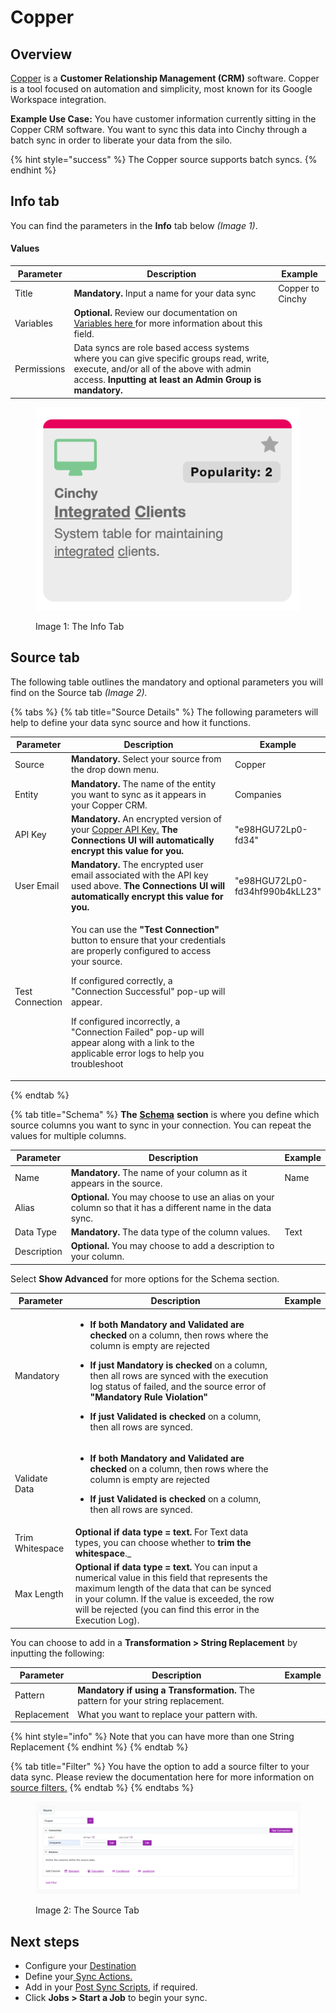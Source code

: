 # Copper

## Overview

[Copper](https://www.copper.com/) is a **Customer Relationship Management (CRM)** software. Copper is a tool focused on automation and simplicity, most known for its Google Workspace integration.

**Example Use Case:** You have customer information currently sitting in the Copper CRM software. You want to sync this data into Cinchy through a batch sync in order to liberate your data from the silo.

{% hint style="success" %}
The Copper source supports batch syncs.
{% endhint %}

## Info tab

You can find the parameters in the **Info** tab below _(Image 1)_.

#### Values

| Parameter   | Description                                                                                                                                                                                      | Example          |
| ----------- | ------------------------------------------------------------------------------------------------------------------------------------------------------------------------------------------------ | ---------------- |
| Title       | **Mandatory.** Input a name for your data sync                                                                                                                                                   | Copper to Cinchy |
| Variables   | **Optional.** Review our documentation on [Variables here ](../building-data-syncs/advanced-settings/variables.md)for more information about this field.                                         |                  |
| Permissions | Data syncs are role based access systems where you can give specific groups read, write, execute, and/or all of the above with admin access. **Inputting at least an Admin Group is mandatory.** |                  |

<figure><img src="../../.gitbook/assets/image (548).png" alt=""><figcaption><p>Image 1: The Info Tab</p></figcaption></figure>

## Source tab

The following table outlines the mandatory and optional parameters you will find on the Source tab _(Image 2)._

{% tabs %}
{% tab title="Source Details" %}
The following parameters will help to define your data sync source and how it functions.

<table><thead><tr><th>Parameter</th><th width="289.66666666666663">Description</th><th>Example</th></tr></thead><tbody><tr><td>Source</td><td><strong>Mandatory.</strong> Select your source from the drop down menu.</td><td>Copper</td></tr><tr><td>Entity</td><td><strong>Mandatory.</strong> The name of the entity you want to sync as it appears in your Copper CRM.</td><td>Companies</td></tr><tr><td>API Key</td><td><strong>Mandatory.</strong> An encrypted version of your <a href="https://support.copper.com/hc/en-us/articles/360000520851-Generating-an-API-Key-">Copper API Key.</a> <strong>The Connections UI will automatically encrypt this value for you.</strong></td><td>"e98HGU72Lp0-fd34"</td></tr><tr><td>User Email</td><td><strong>Mandatory.</strong> The encrypted user email associated with the API key used above. <strong>The Connections UI will automatically encrypt this value for you.</strong></td><td>"e98HGU72Lp0-fd34hf990b4kLL23"</td></tr><tr><td>Test Connection</td><td><p>You can use the <strong>"Test Connection"</strong> button to ensure that your credentials are properly configured to access your source. <br></p><p>If configured correctly, a "Connection Successful" pop-up will appear.<br></p><p>If configured incorrectly, a "Connection Failed" pop-up will appear along with a link to the applicable error logs to help you troubleshoot</p></td><td></td></tr></tbody></table>
{% endtab %}

{% tab title="Schema" %}
**The** [**Schema**](../building-data-syncs/columns-and-mappings/#2.-schema-columns) **section** is where you define which source columns you want to sync in your connection. You can repeat the values for multiple columns.

| Parameter   | Description                                                                                                   | Example |
| ----------- | ------------------------------------------------------------------------------------------------------------- | ------- |
| Name        | **Mandatory.** The name of your column as it appears in the source.                                           | Name    |
| Alias       | **Optional.** You may choose to use an alias on your column so that it has a different name in the data sync. |         |
| Data Type   | **Mandatory.** The data type of the column values.                                                            | Text    |
| Description | **Optional.** You may choose to add a description to your column.                                             |         |



Select **Show Advanced** for more options for the Schema section.

| Parameter       | Description                                                                                                                                                                                                                                                                                                                                                                                                                                                                           | Example |
| --------------- | ------------------------------------------------------------------------------------------------------------------------------------------------------------------------------------------------------------------------------------------------------------------------------------------------------------------------------------------------------------------------------------------------------------------------------------------------------------------------------------- | ------- |
| Mandatory       | <ul><li><strong>If both Mandatory and Validated</strong> <strong>are checked</strong> on a column, then rows where the column is empty are rejected</li></ul><ul><li><strong>If just Mandatory is checked</strong> on a column, then all rows are synced with the execution log status of failed, and the source error of <strong>"Mandatory Rule Violation"</strong></li></ul><ul><li><strong>If just Validated is checked</strong> on a column, then all rows are synced.</li></ul> |         |
| Validate Data   | <ul><li><strong>If both Mandatory and Validated</strong> <strong>are checked</strong> on a column, then rows where the column is empty are rejected</li></ul><ul><li><strong>If just Validated is checked</strong> on a column, then all rows are synced.</li></ul>                                                                                                                                                                                                                   |         |
| Trim Whitespace | **Optional if data type = text.**  For Text data types, you can choose whether to **trim the whitespace**._                                                                                                                                                                                                                                                                                                   |         |
| Max Length      | **Optional if data type = text.** You can input a numerical value in this field that represents the maximum length of the data that can be synced in your column. If the value is exceeded, the row will be rejected (you can find this error in the Execution Log).                                                                                                                                                                                                                  |         |

You can choose to add in a **Transformation > String Replacement** by inputting the following:

| Parameter   | Description                                                                                                                           | Example |
| ----------- | ------------------------------------------------------------------------------------------------------------------------------------- | ------- |
| Pattern     | **Mandatory if using a Transformation.** The pattern for your string replacement. |         |
| Replacement | What you want to replace your pattern with.                                                                                           |         |

{% hint style="info" %}
Note that you can have more than one String Replacement
{% endhint %}
{% endtab %}

{% tab title="Filter" %}
You have the option to add a source filter to your data sync. Please review the documentation here for more information on [source filters.](../building-data-syncs/advanced-settings/filters.md)
{% endtab %}
{% endtabs %}

<div data-full-width="true">

<figure><img src="../../.gitbook/assets/image (766).png" alt=""><figcaption><p>Image 2: The Source Tab</p></figcaption></figure>

</div>

## Next steps

* Configure your [Destination](../supported-data-sync-destinations/)
* Define your[ ](../building-data-syncs/sync-actions.md)[Sync Actions.](../building-data-syncs/sync-actions.md)
* Add in your [Post Sync Scripts](../building-data-syncs/advanced-settings/post-sync-scripts.md), if required.
* Click **Jobs > Start a Job** to begin your sync.
